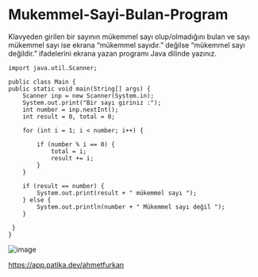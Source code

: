 # Mukemmel-Sayi-Bulan-Program
Klavyeden girilen bir sayının mükemmel sayı olup/olmadığını bulan ve sayı mükemmel sayı ise ekrana “mükemmel sayıdır.” değilse “mükemmel sayı değildir.” ifadelerini ekrana yazan programı Java dilinde yazınız.

    import java.util.Scanner;

    public class Main {
    public static void main(String[] args) {
        Scanner inp = new Scanner(System.in);
        System.out.print("Bir sayı giriniz :");
        int number = inp.nextInt();
        int result = 0, total = 0;

        for (int i = 1; i < number; i++) {

            if (number % i == 0) {
                total = i;
                result += i;
            }
        }

        if (result == number) {
            System.out.print(result + " mükemmel sayı ");
        } else {
            System.out.println(number + " Mükemmel sayı değil ");
        }

     }
    }
    
    
   
   
   ![image](https://user-images.githubusercontent.com/107626332/182567679-096d6ed0-a4fd-4434-9230-4aee7286b5bb.png)

   https://app.patika.dev/ahmetfurkan
